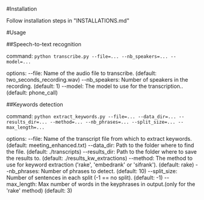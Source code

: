 #Installation

Follow installation steps in "INSTALLATIONS.md"


#Usage

##Speech-to-text recognition

command:
``python transcribe.py --file=... --nb_speakers=... --model=...``

options:
--file: Name of the audio file to transcribe. (default: two_seconds_recording.wav)
--nb_speakers: Number of speakers in the recording. (default: 1)
--model: The model to use for the transcription.. (default: phone_call)


##Keywords detection

command:
``python extract_keywords.py --file=... --data_dir=... --results_dir=... --method=... --nb_phrases=... --split_size=... --max_length=...``

options:
--file: Name of the transcript file from which to extract keywords. (default: meeting_enhanced.txt)
--data_dir: Path to the folder where to find the file. (default: ./transcripts)
--results_dir: Path to the folder where to save the results to. (default: ./results_kw_extractions)
--method: The method to use for keyword extraction ('rake', 'embedrank' or 'sifrank'). (default: rake)
--nb_phrases: Number of phrases to detect. (default: 10)
--split_size: Number of sentences in each split (-1 == no split). (default: -1)
--max_length: Max number of words in the keyphrases in output.(only for the 'rake' method) (default: 3)